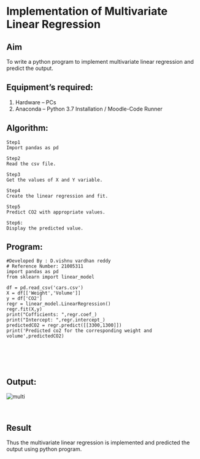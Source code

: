 # Implementation of Multivariate Linear Regression
## Aim
To write a python program to implement multivariate linear regression and predict the output.
## Equipment’s required:
1.	Hardware – PCs
2.	Anaconda – Python 3.7 Installation / Moodle-Code Runner
## Algorithm:
~~~
Step1
Import pandas as pd

Step2
Read the csv file.

Step3
Get the values of X and Y variable.

Step4
Create the linear regression and fit.

Step5
Predict CO2 with appropriate values.

Step6:
Display the predicted value.
~~~
## Program:
```
#Developed By : D.vishnu vardhan reddy
# Reference Number: 21005311
import pandas as pd
from sklearn import linear_model

df = pd.read_csv('cars.csv')
X = df[['Weight','Volume']]
y = df['CO2']
regr = linear_model.LinearRegression()
regr.fit(X,y)
print("Cofficients: ",regr.coef_)
print("Intercept: ",regr.intercept_)
predictedCO2 = regr.predict([[3300,1300]])
print('Predicted co2 for the corresponding weight and volume',predictedCO2)






```
## Output:

![multi](https://user-images.githubusercontent.com/94175324/153893470-874c21d7-49e9-4d66-b2a3-57b544f2b5b1.png)


<br>

## Result
Thus the multivariate linear regression is implemented and predicted the output using python program.
